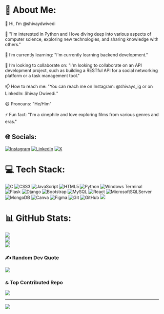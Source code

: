 # 💫 About Me:
👋 Hi, I’m @shivaydwivedi<br><br>👀 "I'm interested in Python and I love diving deep into various aspects of computer science, exploring new technologies, and sharing knowledge with others."<br><br>🌱 I’m currently learning: "I'm currently learning backend development."<br><br>💞️ I’m looking to collaborate on: "I'm looking to collaborate on an API development project, such as building a RESTful API for a social networking platform or a task management tool."<br><br>📫 How to reach me: "You can reach me on Instagram: @shivays_ig or on LinkedIn: Shivay Dwivedi."<br><br>😄 Pronouns: "He/Him"<br><br>⚡ Fun fact: "I'm a cinephile and love exploring films from various genres and eras."


## 🌐 Socials:
[![Instagram](https://img.shields.io/badge/Instagram-%23E4405F.svg?logo=Instagram&logoColor=white)](https://instagram.com/https://www.instagram.com/shivays_ig/) [![LinkedIn](https://img.shields.io/badge/LinkedIn-%230077B5.svg?logo=linkedin&logoColor=white)](https://linkedin.com/in/https://www.linkedin.com/in/shivay-dwivedi-54785b304/) [![X](https://img.shields.io/badge/X-black.svg?logo=X&logoColor=white)](https://x.com/https://x.com/polymath1510) 

# 💻 Tech Stack:
![C](https://img.shields.io/badge/c-%2300599C.svg?style=for-the-badge&logo=c&logoColor=white) ![CSS3](https://img.shields.io/badge/css3-%231572B6.svg?style=for-the-badge&logo=css3&logoColor=white) ![JavaScript](https://img.shields.io/badge/javascript-%23323330.svg?style=for-the-badge&logo=javascript&logoColor=%23F7DF1E) ![HTML5](https://img.shields.io/badge/html5-%23E34F26.svg?style=for-the-badge&logo=html5&logoColor=white) ![Python](https://img.shields.io/badge/python-3670A0?style=for-the-badge&logo=python&logoColor=ffdd54) ![Windows Terminal](https://img.shields.io/badge/Windows%20Terminal-%234D4D4D.svg?style=for-the-badge&logo=windows-terminal&logoColor=white) ![Flask](https://img.shields.io/badge/flask-%23000.svg?style=for-the-badge&logo=flask&logoColor=white) ![Django](https://img.shields.io/badge/django-%23092E20.svg?style=for-the-badge&logo=django&logoColor=white) ![Bootstrap](https://img.shields.io/badge/bootstrap-%238511FA.svg?style=for-the-badge&logo=bootstrap&logoColor=white) ![MySQL](https://img.shields.io/badge/mysql-4479A1.svg?style=for-the-badge&logo=mysql&logoColor=white) ![React](https://img.shields.io/badge/react-%2320232a.svg?style=for-the-badge&logo=react&logoColor=%2361DAFB) ![MicrosoftSQLServer](https://img.shields.io/badge/Microsoft%20SQL%20Server-CC2927?style=for-the-badge&logo=microsoft%20sql%20server&logoColor=white) ![MongoDB](https://img.shields.io/badge/MongoDB-%234ea94b.svg?style=for-the-badge&logo=mongodb&logoColor=white) ![Canva](https://img.shields.io/badge/Canva-%2300C4CC.svg?style=for-the-badge&logo=Canva&logoColor=white) ![Figma](https://img.shields.io/badge/figma-%23F24E1E.svg?style=for-the-badge&logo=figma&logoColor=white) ![Git](https://img.shields.io/badge/git-%23F05033.svg?style=for-the-badge&logo=git&logoColor=white) ![GitHub](https://img.shields.io/badge/github-%23121011.svg?style=for-the-badge&logo=github&logoColor=white) <img src="https://img.shields.io/badge/mysql-%2300f.svg?&style=for-the-badge&logo=mysql&logoColor=white"/>
# 📊 GitHub Stats:
![](https://github-readme-stats.vercel.app/api?username=shivaydwivedi&theme=merko&hide_border=false&include_all_commits=false&count_private=false)<br/>
![](https://github-readme-streak-stats.herokuapp.com/?user=shivaydwivedi&theme=merko&hide_border=false)<br/>
![](https://github-readme-stats.vercel.app/api/top-langs/?username=shivaydwivedi&theme=merko&hide_border=false&include_all_commits=false&count_private=false&layout=compact)

### ✍️ Random Dev Quote
![](https://quotes-github-readme.vercel.app/api?type=horizontal&theme=radical)

### 🔝 Top Contributed Repo
![](https://github-contributor-stats.vercel.app/api?username=shivaydwivedi&limit=5&theme=dark&combine_all_yearly_contributions=true)

---
[![](https://visitcount.itsvg.in/api?id=shivaydwivedi&icon=0&color=2)](https://visitcount.itsvg.in)

<!-- Proudly created with GPRM ( https://gprm.itsvg.in ) -->
